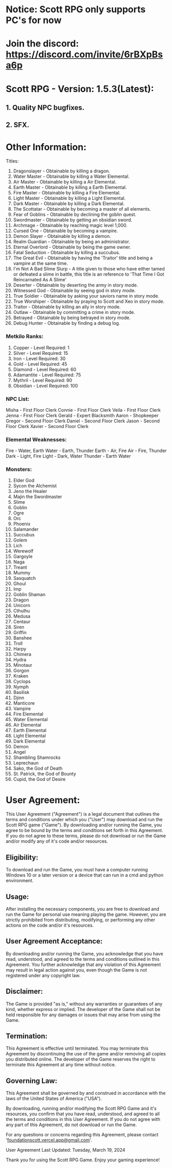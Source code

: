 #  Notice: Scott RPG only supports PC's for now
# Join the discord: https://discord.com/invite/6rBXpBsa6p

# Scott RPG - Version: 1.5.3(Latest): 
## 1. Quality NPC bugfixes.
## 2. SFX.


# Other Information: 
Titles: 
1. Dragonslayer - Obtainable by killing a dragon.
2. Water Master - Obtainable by killing a Water Elemental.
3. Air Master - Obtainable by killing a Air Elemental.
4. Earth Master - Obtainable by killing a Earth Elemental.
5. Fire Master - Obtainable by killing a Fire Elemental.
6. Light Master - Obtainable by killing a Light Elemental.
7. Dark Master - Obtainable by killing a Dark Elemental.
8. The Scottatar - Obtainable by becoming a master of all elements.
9. Fear of Goblins - Obtainable by declining the goblin quest.
10. Swordmaster - Obtainable by getting an obsidian sword.
11. Archmage - Obtainable by reaching magic level 1,000.
12. Cursed One - Obtainable by becoming a vampire.
13. Demon Slayer - Obtainable by killing a demon.
14. Realm Guardian - Obtainable by being an administrator.
15. Eternal Overlord - Obtainable by being the game owner.
16. Fatal Seduction - Obtainable by killing a succubus.
17. The Great Evil - Obtainable by having the 'Traitor' title and being a vampire at the same time.
18. I'm Not A Bad Slime Slurp - A title given to those who have either tamed or defeated a slime in battle, this title is an reference to 'That Time I Got Reincarnated As A Slime'
19. Deserter - Obtainable by deserting the army in story mode.
20. Witnessed God - Obtainable by seeing god in story mode.
21. True Soldier - Obtainable by asking your saviors name in story mode.
22. True Worshiper - Obtainable by praying to Scott and Xeo in story mode.
23. Traitor - Obtainable by killing an ally in story mode.
24. Outlaw - Obtainable by committing a crime in story mode.
25. Betrayed - Obtainable by being betrayed in story mode.
26. Debug Hunter - Obtainable by finding a debug log.


### Metkilo Ranks: 
1. Copper - Level Required: 1
2. Silver - Level Required: 15
3. Iron - Level Required: 30
4. Gold - Level Required: 45
5. Diamond - Level Required: 60
6. Adamantite - Level Required: 75
7. Mythril - Level Required: 90
8. Obsidian - Level Required: 100

### NPC List: 
Misha - First Floor Clerk
Connie - First Floor Clerk
Veila - First Floor Clerk
Jenna - First Floor Clerk
Gerald - Expert Blacksmith
Aaron - Shopkeeper
Gregor - Second Floor Clerk
Daniel - Second Floor Clerk
Jason - Second Floor Clerk
Xavier - Second Floor Clerk

### Elemental Weaknesses: 
Fire - Water, Earth
Water - Earth, Thunder
Earth - Air, Fire
Air - Fire, Thunder
Dark - Light, Fire
Light - Dark, Water
Thunder - Earth Water

### Monsters: 
1. Elder God
2. Sycon the Alchemist
3. Jeno the Healer
4. Majin the Swordmaster
5. Slime
6. Goblin
7. Ogre
8. Orc
9. Phoenix
10. Salamander
11. Succubus
12. Golem
13. Lich
14. Werewolf
15. Gargoyle
16. Naga
17. Treant
18. Mummy
19. Sasquatch
20. Ghoul
21. Imp
22. Goblin Shaman
23. Dragon
24. Unicorn
25. Cthulhu
26. Medusa
27. Centaur
28. Siren
29. Griffin
30. Banshee
31. Troll
32. Harpy
33. Chimera
34. Hydra
35. Minotaur
36. Gorgon
37. Kraken
38. Cyclops
39. Nymph
40. Basilisk
41. Djinn
42. Manticore
43. Vampire
44. Fire Elemental
45. Water Elemental
46. Air Elemental
47. Earth Elemental
48. Light Elemental
49. Dark Elemental
50. Demon
51. Angel
52. Shambling Shamrocks
53. Leprechaun
54. Sako, the God of Death
55. St. Patrick, the God of Bounty
56. Cupid, the God of Desire

# User Agreement: 

This User Agreement ("Agreement") is a legal document that outlines the terms and conditions under which you ("User") may download and run the Scott RPG game ("Game"). By downloading and/or running the Game, you agree to be bound by the terms and conditions set forth in this Agreement. If you do not agree to these terms, please do not download or run the Game and/or modify any of it's code and/or resources.

## Eligibility:

To download and run the Game, you must have a computer running Windows 10 or a later version or a device that can run in a cmd and python environment.

## Usage:

After installing the necessary components, you are free to download and run the Game for personal use meaning playing the game. However, you are strictly prohibited from distributing, modifying, or performing any other actions on the code and/or it's resources.

## User Agreement Acceptance:

By downloading and/or running the Game, you acknowledge that you have read, understood, and agreed to the terms and conditions outlined in this Agreement. You further acknowledge that any violation of this Agreement may result in legal action against you, even though the Game is not registered under any copyright law.

## Disclaimer:

The Game is provided "as is," without any warranties or guarantees of any kind, whether express or implied. The developer of the Game shall not be held responsible for any damages or issues that may arise from using the Game.

## Termination:

This Agreement is effective until terminated. You may terminate this Agreement by discontinuing the use of the game and/or removing all copies you distributed online. The developer of the Game reserves the right to terminate this Agreement at any time without notice.

## Governing Law:

This Agreement shall be governed by and construed in accordance with the laws of the United States of America ("USA").

By downloading, running and/or modifying the Scott RPG Game and it's resources, you confirm that you have read, understood, and agreed to all the terms and conditions in this User Agreement. If you do not agree with any part of this Agreement, do not download or run the Game.

For any questions or concerns regarding this Agreement, please contact 'foundationscott.vercel.app@gmail.com'.

User Agreement Last Updated: Tuesday, March 19, 2024

Thank you for using the Scott RPG Game. Enjoy your gaming experience!

